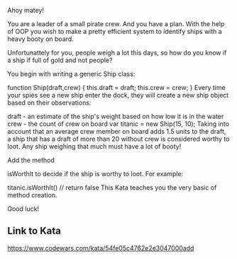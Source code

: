 Ahoy matey!

You are a leader of a small pirate crew. And you have a plan. With the help of OOP you wish to make a pretty efficient system to identify ships with a heavy booty on board.

Unfortunattely for you, people weigh a lot this days, so how do you know if a ship if full of gold and not people?

You begin with writing a generic Ship class:

function Ship(draft,crew) {
 this.draft = draft;
 this.crew = crew;
}
Every time your spies see a new ship enter the dock, they will create a new ship object based on their observations:

draft - an estimate of the ship's weight based on how low it is in the water
crew - the count of crew on board
var titanic = new Ship(15, 10);
Taking into account that an average crew member on board adds 1.5 units to the draft, a ship that has a draft of more than 20 without crew is considered worthy to loot. Any ship weighing that much must have a lot of booty!

Add the method

isWorthIt
to decide if the ship is worthy to loot. For example:

titanic.isWorthIt() // return false
This Kata teaches you the very basic of method creation.

Good luck!

## Link to Kata
https://www.codewars.com/kata/54fe05c4762e2e3047000add